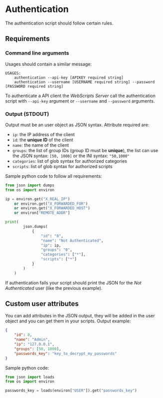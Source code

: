 # Authentication

The authentication script should follow certain rules.

## Requirements

### Command line arguments

Usages should contain a similar message:
```text
USAGES:
	authentication --api-key [APIKEY required string]
	authentication --username [USERNAME required string] --password [PASSWORD required string]
```

To authenticate a API client the *WebScripts Server* call the authentication script with `--api-key` argument or `--username` and `--password` arguments.

### Output (STDOUT)

Output must be an user object as JSON syntax.
Attribute required are:
 - `ip`: the IP address of the client
 - `id`: the **unique ID** of the client 
 - `name`: the name of the client
 - `groups`: the list of group IDs (group ID must be **unique**), the list can use the JSON syntax: `[50, 1000]` or the INI syntax: `"50,1000"`
 - `categories`: list of glob syntax for authorized categories
 - `scripts`: list of glob syntax for authorized scripts

Sample python code to follow all requirements:
```python
from json import dumps
from os import environ

ip = environ.get("X_REAL_IP")
    or environ.get("X_FORWARDED_FOR")
    or environ.get("X_FORWARDED_HOST")
    or environ["REMOTE_ADDR"]

print(
        json.dumps(
            {
                "id": "0",
                "name": "Not Authenticated",
                "ip": ip,
                "groups": "0",
                "categories": ["*"],
                "scripts": ["*"]
            }
        )
    )
```

If authentication fails your script should print the JSON for the *Not Authenticated* user (like the previous example).

## Custom user attributes

You can add attributes in the JSON output, they will be added in the user object and you can get them in your scripts.
Output example:
```json
{
    "id": 0,
    "name": "Admin",
    "ip": "127.0.0.1",
    "groups": [50, 1000],
    "passwords_key": "key_to_decrypt_my_passwords"
}
```

Sample python code:
```python
from json import loads
from os import environ

passwords_key = loads(environ["USER"]).get("passwords_key")
```
